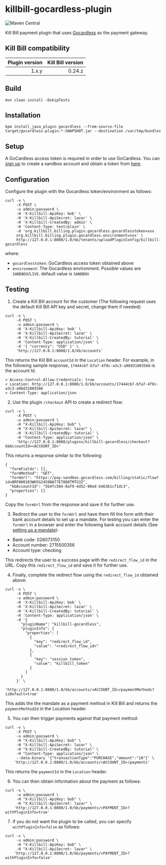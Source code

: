 # killbill-gocardless-plugin
![Maven Central](https://img.shields.io/maven-central/v/org.kill-bill.billing.plugin.java/gocardless-plugin?color=blue&label=Maven%20Central)

Kill Bill payment plugin that uses [Gocardless](https://gocardless.com/) as the payment gateway.

## Kill Bill compatibility

| Plugin version | Kill Bill version |
|---------------:|------------------:|
|          1.x.y |            0.24.z |


## Build

```
mvn clean install -DskipTests
```

## Installation

```
kpm install_java_plugin gocardless --from-source-file target/gocardless-plugin-*-SNAPSHOT.jar --destination /var/tmp/bundles
```

## Setup

A GoCardless access token is required in order to use GoCardless. You can [sign up](https://manage-sandbox.gocardless.com/signup) to create a sandbox account and obtain a token from [here](https://manage-sandbox.gocardless.com/developers/access-tokens/create).

## Configuration

Configure the plugin with the Gocardless token/environment as follows:

```
curl -v \
     -X POST \
     -u admin:password \
     -H 'X-Killbill-ApiKey: bob' \
     -H 'X-Killbill-ApiSecret: lazar' \
     -H 'X-Killbill-CreatedBy: admin' \
     -H 'Content-Type: text/plain' \
     -d 'org.killbill.billing.plugin.gocardless.gocardlesstoken=xxx
	 org.killbill.billing.plugin.gocardless.environment=xxx' \
     http://127.0.0.1:8080/1.0/kb/tenants/uploadPluginConfig/killbill-gocardless
```

where:

* `gocardlesstoken`: GoCardless access token obtained above
* `environment`: The Gocardless environment. Possible values are `SANDBOX`/`LIVE`. default value is `SANDBOX`

## Testing

1. Create a Kill Bill account for the customer (The following request uses the default Kill Bill API key and secret, change them if needed):

```
curl -v \
     -X POST \
     -u admin:password \
     -H 'X-Killbill-ApiKey: bob' \
     -H 'X-Killbill-ApiSecret: lazar' \
     -H 'X-Killbill-CreatedBy: tutorial' \
     -H 'Content-Type: application/json' \
     -d '{ "currency": "USD" }' \
     'http://127.0.0.1:8080/1.0/kb/accounts'
```

This returns the Kill Bill `accountId` in the `Location` header.
For example, in the following sample response, `17444cb7-bfa7-4f8c-a3c3-a98d31003566` is the account Id.

```
< Access-Control-Allow-Credentials: true
< Location: http://127.0.0.1:8080/1.0/kb/accounts/17444cb7-bfa7-4f8c-a3c3-a98d31003566
< Content-Type: application/json
```

2. Use the plugin `/checkout` API to create a redirect flow:

```
curl -v \
     -X POST \
     -u admin:password \
     -H "X-Killbill-ApiKey: bob" \
     -H "X-Killbill-ApiSecret: lazar" \
     -H 'X-Killbill-CreatedBy: tutorial' \
     -H "Content-Type: application/json" \
     'http://127.0.0.1:8080/plugins/killbill-gocardless/checkout?kbAccountId=<ACCOUNT_ID>'
```

This returns a response similar to the following:

```
{
  "formFields": [],
  "formMethod": "GET",
  "formUrl": "https://pay-sandbox.gocardless.com/billing/static/flow?id=BRF000103WH5G2459BAT7ET0Q0TMTG3Z",
  "kbAccountId": "5b4fc584-8af9-4d52-80ed-b46361cf1dc3",
  "properties": []
}
```

Copy the `formUrl` from the response and save it for further use.

3. Redirect the user to the `formUrl` and have them fill the form with their bank account details to set up a mandate. For testing you can enter the `formUrl` in a browser and enter the following bank account details (See [setting up a mandate](https://developer.gocardless.com/direct-debit/setting-up-a-mandate)):
  * Bank code: 026073150
  * Account number: 2715500356
  * Account type: checking
  
This redirects the user to a success page with the `redirect_flow_id` in the URL. Copy this `redirect_flow_id` and save it for further use.

4. Finally, complete the redirect flow using the `redirect_flow_id` obtained above:

```
curl -v \
     -X POST \
     -u admin:password \
     -H 'X-Killbill-ApiKey: bob' \
     -H 'X-Killbill-ApiSecret: lazar' \
     -H 'X-Killbill-CreatedBy: tutorial' \
     -H 'Content-Type: application/json' \
     -d '{
       "pluginName": "killbill-gocardless",
       "pluginInfo": {
         "properties": [
           {
             "key": "redirect_flow_id",
             "value": "<redirect_flow_id>"
           },
           {
             "key": "session_token",
             "value": "killbill_token"
           }
         ]
       }
     }' \
     'http://127.0.0.1:8080/1.0/kb/accounts/<ACCOUNT_ID>/paymentMethods?isDefault=true'
```

This adds the the mandate as a payment method in Kill Bill and returns the `paymentMethodId` in the Location header.

5. You can then trigger payments against that payment method:

```
curl -v \
     -X POST \
     -u admin:password \
     -H "X-Killbill-ApiKey: bob" \
     -H "X-Killbill-ApiSecret: lazar" \
     -H "X-Killbill-CreatedBy: tutorial" \
     -H "Content-Type: application/json" \
     --data-binary '{"transactionType":"PURCHASE","amount":"10"}' \
    'http://127.0.0.1:8080/1.0/kb/accounts/<ACCOUNT_ID>/payments'
```
This returns the `paymentId` in the `Location` header.

6. You can then obtain information about the payment as follows:

```
curl -v \
     -u admin:password \
     -H "X-Killbill-ApiKey: bob" \
     -H "X-Killbill-ApiSecret: lazar" \
    'http://127.0.0.1:8080/1.0/kb/payments/<PAYMENT_ID>?withPluginInfo=true'
```

7. If you do not want the plugin to be called, you can specify `withPluginInfo=false` as follows:

```
curl -v \
     -u admin:password \
     -H "X-Killbill-ApiKey: bob" \
     -H "X-Killbill-ApiSecret: lazar" \
    'http://127.0.0.1:8080/1.0/kb/payments/<PAYMENT_ID>?withPluginInfo=false'
```

